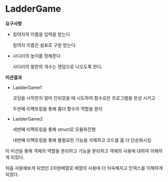 # LadderGame

**요구사항**

- 참여자의 이름을 입력을 받는다

  참여자 이름은 쉼표로 구분 받는다.

- 사다리의 높이를 정해준다

  사다리의 발판의 개수는 랜덤으로 나오도록 한다.

**미션결과**

- LadderGame1

  코딩을 시작한지 얼마 안되었을 때 시도하여 함수로만 프로그램을 완성 시키고

  두번째 리팩토링을 통해 좀더 함수의 역할을 분리

- LadderGame2

  세번째 리팩토링을 통해 struct로 모듈화진행

  네번째 리팩토링을 통해 불필요한 기능을 삭제하고 코드를 좀 더 단순화시킴

이 미션을 통해 객체의 역할을 분리하고 기능을 분리하고 객체의 사용에 대하여 이해하게 되었다. 

처음 사용해보게 되었던 2차원배열로 배열의 사용에 더 익숙해지고 인덱스를 이해하게 되었다.